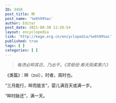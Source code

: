 ```yaml
---
ID: 3458
post_title: 晬
post_name: '%e6%99%ac'
author: Editor
post_date: 2021-08-30 11:26:54
layout: encyclopedia
link: 'http://kege.org.cn/encyclopedia/%e6%99%ac'
published: true
tags: [ ]
categories: [ ]
---
```

<blockquote><em>每渍必晬其日，乃出干。《灵枢经·寿夭刚柔第六》</em></blockquote>
《类篇》：晬（zuì），时者，周时也。

“三月能行，晬而能言”，婴儿满百天或满一岁。

“晬时脉还”，满一天。